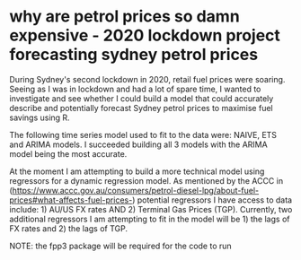 # why are petrol prices so damn expensive - 2020 lockdown project forecasting sydney petrol prices
During Sydney's second lockdown in 2020, retail fuel prices were soaring. Seeing as I was in lockdown and had a lot of spare time, I wanted to investigate and see whether I could build a model that could accurately describe and potentially forecast Sydney petrol prices to maximise fuel savings using R. 

The following time series model used to fit to the data were: NAIVE, ETS and ARIMA models. I succeeded building all 3 models with the ARIMA model being the most accurate. 

At the moment I am attempting to build a more technical model using regressors for a dynamic regression model. As mentioned by the ACCC in (https://www.accc.gov.au/consumers/petrol-diesel-lpg/about-fuel-prices#what-affects-fuel-prices-) potential regressors I have access to data include: 1) AU/US FX rates AND 2) Terminal Gas Prices (TGP). Currently, two additional regressors I am attempting to fit in the model will be 1) the lags of FX rates and 2) the lags of TGP. 

NOTE: the fpp3 package will be required for the code to run  

